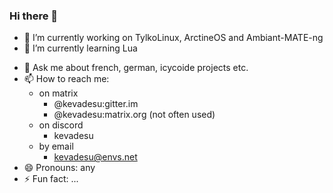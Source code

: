 ### Hi there 👋

<!--
**kevadesu/kevadesu** is a ✨ _special_ ✨ repository because its `README.md` (this file) appears on your GitHub profile.
-->

<!--Here are some ideas to get you started:-->

- 🔭 I’m currently working on TylkoLinux, ArctineOS and Ambiant-MATE-ng
- 🌱 I’m currently learning Lua
<!--- 👯 I’m looking to collaborate on ...-->
<!--- 🤔 I’m looking for help with ...-->
- 💬 Ask me about french, german, icycoide projects etc.
- 📫 How to reach me:
  - on matrix
    - @kevadesu:gitter.im
    - @kevadesu:matrix.org (not often used)
  - on discord
    - kevadesu
  - by email
    - kevadesu@envs.net
- 😄 Pronouns: any
- ⚡ Fun fact: ...
